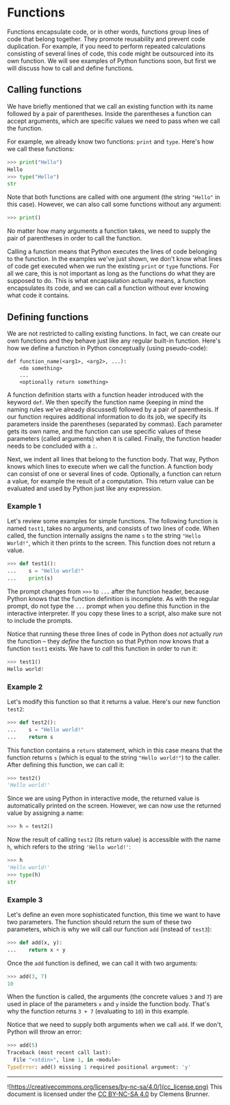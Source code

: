 Functions
=========
Functions encapsulate code, or in other words, functions group lines of code that belong together. They promote reusability and prevent code duplication. For example, if you need to perform repeated calculations consisting of several lines of code, this code might be outsourced into its own function. We will see examples of Python functions soon, but first we will discuss how to call and define functions.

Calling functions
-----------------
We have briefly mentioned that we call an existing function with its name followed by a pair of parentheses. Inside the parentheses a function can accept arguments, which are specific values we need to pass when we call the function.

For example, we already know two functions: `print` and `type`. Here's how we call these functions:

```python
>>> print("Hello")
Hello
>>> type("Hello")
str
```

Note that both functions are called with one argument (the string `"Hello"` in this case). However, we can also call some functions without any argument:

```python
>>> print()

```

No matter how many arguments a function takes, we need to supply the pair of parentheses in order to call the function.

Calling a function means that Python executes the lines of code belonging to the function. In the examples we've just shown, we don't know what lines of code get executed when we run the existing `print` or `type` functions. For all we care, this is not important as long as the functions do what they are supposed to do. This is what encapsulation actually means, a function encapsulates its code, and we can call a function without ever knowing what code it contains.

Defining functions
------------------
We are not restricted to calling existing functions. In fact, we can create our own functions and they behave just like any regular built-in function. Here's how we define a function in Python conceptually (using pseudo-code):

```
def function_name(<arg1>, <arg2>, ...):
    <do something>
    ...
    <optionally return something>
```

A function definition starts with a function header introduced with the keyword `def`. We then specify the function name (keeping in mind the naming rules we've already discussed) followed by a pair of parenthesis. If our function requires additional information to do its job, we specify its parameters inside the parentheses (separated by commas). Each parameter gets its own name, and the function can use specific values of these parameters (called arguments) when it is called. Finally, the function header needs to be concluded with a `:`.

Next, we indent all lines that belong to the function body. That way, Python knows which lines to execute when we call the function. A function body can consist of one or several lines of code. Optionally, a function can return a value, for example the result of a computation. This return value can be evaluated and used by Python just like any expression.

### Example 1
Let's review some examples for simple functions. The following function is named `test1`, takes no arguments, and consists of two lines of code. When called, the function internally assigns the name `s` to the string `"Hello World!"`, which it then prints to the screen. This function does not return a value.

```python
>>> def test1():
...    s = "Hello world!"
...    print(s)
```

The prompt changes from `>>>` to `...` after the function header, because Python knows that the function definition is incomplete. As with the regular prompt, do not type the `...` prompt when you define this function in the interactive interpreter. If you copy these lines to a script, also make sure not to include the prompts.

Notice that running these three lines of code in Python does *not* actually *run* the function &ndash; they *define* the function so that Python now knows that a function `test1` exists. We have to *call* this function in order to run it:

```python
>>> test1()
Hello world!
```

### Example 2
Let's modify this function so that it returns a value. Here's our new function `test2`:

```python
>>> def test2():
...    s = "Hello world!"
...    return s
```

This function contains a `return` statement, which in this case means that the function returns `s` (which is equal to the string `"Hello world!"`) to the caller. After defining this function, we can call it:

```python
>>> test2()
'Hello world!'
```

Since we are using Python in interactive mode, the returned value is automatically printed on the screen. However, we can now use the returned value by assigning a name:

```python
>>> h = test2()
```

Now the result of calling `test2` (its return value) is accessible with the name `h`, which refers to the string `'Hello world!'`:

```python
>>> h
'Hello world!'
>>> type(h)
str
```

### Example 3
Let's define an even more sophisticated function, this time we want to have two parameters. The function should return the sum of these two parameters, which is why we will call our function `add` (instead of `test3`):

```python
>>> def add(x, y):
...    return x + y
```

Once the `add` function is defined, we can call it with two arguments:

```python
>>> add(3, 7)
10
```

When the function is called, the arguments (the concrete values `3` and `7`) are used in place of the parameters `x` and `y` inside the function body. That's why the function returns `3 + 7` (evaluating to `10`) in this example.

Notice that we need to supply both arguments when we call `add`. If we don't, Python will throw an error:

```python
>>> add(5)
Traceback (most recent call last):
  File "<stdin>", line 1, in <module>
TypeError: add() missing 1 required positional argument: 'y'
```


---
![https://creativecommons.org/licenses/by-nc-sa/4.0/](cc_license.png) This document is licensed under the [CC BY-NC-SA 4.0](https://creativecommons.org/licenses/by-nc-sa/4.0/) by Clemens Brunner.